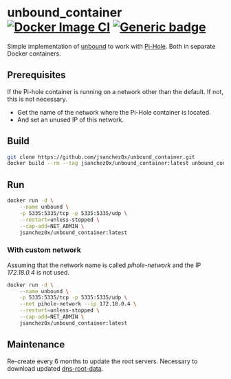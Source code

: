# unbound_container [![Docker Image CI](https://github.com/jsanchez0x/unbound_container/actions/workflows/docker-image.yml/badge.svg)](https://github.com/jsanchez0x/unbound_container/actions/workflows/docker-image.yml) [![Generic badge](https://img.shields.io/badge/Docker-Hub-blue.svg?logo=docker&logoColor=white)](https://hub.docker.com/r/jsanchez0x/unbound_container)
Simple implementation of [unbound](https://www.nlnetlabs.nl/projects/unbound/about/) to work with [Pi-Hole](https://pi-hole.net/). Both in separate Docker containers.

## Prerequisites
If the Pi-hole container is running on a network other than the default. If not, this is not necessary.
- Get the name of the network where the Pi-Hole container is located.
- And set an unused IP of this network.

## Build
```bash
git clone https://github.com/jsanchez0x/unbound_container.git
docker build --rm --tag jsanchez0x/unbound_container:latest unbound_container
```

## Run
```bash
docker run -d \
    --name unbound \
    -p 5335:5335/tcp -p 5335:5335/udp \
    --restart=unless-stopped \
    --cap-add=NET_ADMIN \
    jsanchez0x/unbound_container:latest
```

### With custom network
Assuming that the network name is called *pihole-network* and the IP *172.18.0.4* is not used.
```bash
docker run -d \
    --name unbound \
    -p 5335:5335/tcp -p 5335:5335/udp \
    --net pihole-network --ip 172.18.0.4 \
    --restart=unless-stopped \
    --cap-add=NET_ADMIN \
    jsanchez0x/unbound_container:latest
```

## Maintenance
Re-create every 6 months to update the root servers. Necessary to download updated [dns-root-data](https://packages.debian.org/sid/dns-root-data).
